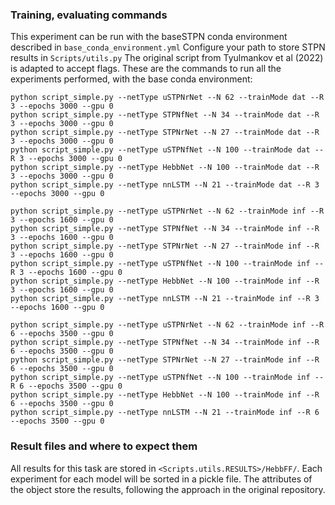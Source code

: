 
### Training, evaluating commands
This experiment can be run with the baseSTPN conda environment described in ```base_conda_environment.yml```
Configure your path to store STPN results in ```Scripts/utils.py```
The original script from Tyulmankov et al (2022) is adapted to accept flags. 
These are the commands to run all the experiments performed, with the base conda environment:

    python script_simple.py --netType uSTPNrNet --N 62 --trainMode dat --R 3 --epochs 3000 --gpu 0
    python script_simple.py --netType STPNfNet --N 34 --trainMode dat --R 3 --epochs 3000 --gpu 0
    python script_simple.py --netType STPNrNet --N 27 --trainMode dat --R 3 --epochs 3000 --gpu 0
    python script_simple.py --netType uSTPNfNet --N 100 --trainMode dat --R 3 --epochs 3000 --gpu 0
    python script_simple.py --netType HebbNet --N 100 --trainMode dat --R 3 --epochs 3000 --gpu 0
    python script_simple.py --netType nnLSTM --N 21 --trainMode dat --R 3 --epochs 3000 --gpu 0
    
    python script_simple.py --netType uSTPNrNet --N 62 --trainMode inf --R 3 --epochs 1600 --gpu 0
    python script_simple.py --netType STPNfNet --N 34 --trainMode inf --R 3 --epochs 1600 --gpu 0
    python script_simple.py --netType STPNrNet --N 27 --trainMode inf --R 3 --epochs 1600 --gpu 0
    python script_simple.py --netType uSTPNfNet --N 100 --trainMode inf --R 3 --epochs 1600 --gpu 0
    python script_simple.py --netType HebbNet --N 100 --trainMode inf --R 3 --epochs 1600 --gpu 0
    python script_simple.py --netType nnLSTM --N 21 --trainMode inf --R 3 --epochs 1600 --gpu 0
    
    python script_simple.py --netType uSTPNrNet --N 62 --trainMode inf --R 6 --epochs 3500 --gpu 0
    python script_simple.py --netType STPNfNet --N 34 --trainMode inf --R 6 --epochs 3500 --gpu 0
    python script_simple.py --netType STPNrNet --N 27 --trainMode inf --R 6 --epochs 3500 --gpu 0
    python script_simple.py --netType uSTPNfNet --N 100 --trainMode inf --R 6 --epochs 3500 --gpu 0
    python script_simple.py --netType HebbNet --N 100 --trainMode inf --R 6 --epochs 3500 --gpu 0
    python script_simple.py --netType nnLSTM --N 21 --trainMode inf --R 6 --epochs 3500 --gpu 0

### Result files and where to expect them
All results for this task are stored in ```<Scripts.utils.RESULTS>/HebbFF/```.
Each experiment for each model will be sorted in a pickle file.
The attributes of the object store the results, following the approach in the original repository.